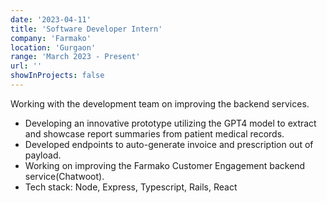```yaml
---
date: '2023-04-11'
title: 'Software Developer Intern'
company: 'Farmako'
location: 'Gurgaon'
range: 'March 2023 - Present'
url: ''
showInProjects: false
---
```


Working with the development team on improving the backend services.

- Developing an innovative prototype utilizing the GPT4 model to extract and showcase report summaries from patient medical records.
- Developed endpoints to auto-generate invoice and prescription out of payload.
- Working on improving the Farmako Customer Engagement backend service(Chatwoot).
- Tech stack: Node, Express, Typescript, Rails, React
